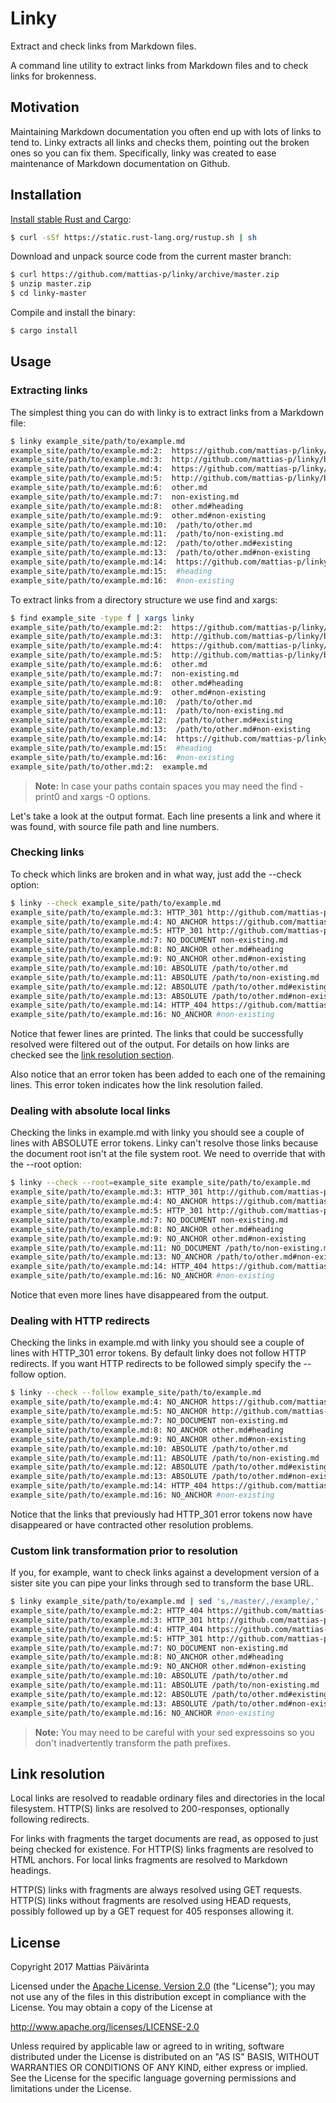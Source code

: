 Linky
=====

Extract and check links from Markdown files.

A command line utility to extract links from Markdown files and to check links
for brokenness.


Motivation
----------

Maintaining Markdown documentation you often end up with lots of links to tend to.
Linky extracts all links and checks them, pointing out the broken ones so you can fix them.
Specifically, linky was created to ease maintenance of Markdown documentation on Github.


Installation
------------
[Install stable Rust and Cargo]:

```sh
$ curl -sSf https://static.rust-lang.org/rustup.sh | sh
```

Download and unpack source code from the current master branch:

```sh
$ curl https://github.com/mattias-p/linky/archive/master.zip
$ unzip master.zip
$ cd linky-master
```

Compile and install the binary:

```sh
$ cargo install
```


Usage
-----

### Extracting links

The simplest thing you can do with linky is to extract links from a Markdown file:

```sh
$ linky example_site/path/to/example.md
example_site/path/to/example.md:2:  https://github.com/mattias-p/linky/blob/master/example_site/path/to/other.md
example_site/path/to/example.md:3:  http://github.com/mattias-p/linky/blob/master/example_site/path/to/other.md
example_site/path/to/example.md:4:  https://github.com/mattias-p/linky/blob/master/example_site/path/to/other.md#existing
example_site/path/to/example.md:5:  http://github.com/mattias-p/linky/blob/master/example_site/path/to/other.md#non-existing
example_site/path/to/example.md:6:  other.md
example_site/path/to/example.md:7:  non-existing.md
example_site/path/to/example.md:8:  other.md#heading
example_site/path/to/example.md:9:  other.md#non-existing
example_site/path/to/example.md:10:  /path/to/other.md
example_site/path/to/example.md:11:  /path/to/non-existing.md
example_site/path/to/example.md:12:  /path/to/other.md#existing
example_site/path/to/example.md:13:  /path/to/other.md#non-existing
example_site/path/to/example.md:14:  https://github.com/mattias-p/linky/blob/master/example_site/path/to/only-on-example-branch.md
example_site/path/to/example.md:15:  #heading
example_site/path/to/example.md:16:  #non-existing
```

To extract links from a directory structure we use find and xargs:

```sh
$ find example_site -type f | xargs linky
example_site/path/to/example.md:2:  https://github.com/mattias-p/linky/blob/master/example_site/path/to/other.md
example_site/path/to/example.md:3:  http://github.com/mattias-p/linky/blob/master/example_site/path/to/other.md
example_site/path/to/example.md:4:  https://github.com/mattias-p/linky/blob/master/example_site/path/to/other.md#existing
example_site/path/to/example.md:5:  http://github.com/mattias-p/linky/blob/master/example_site/path/to/other.md#non-existing
example_site/path/to/example.md:6:  other.md
example_site/path/to/example.md:7:  non-existing.md
example_site/path/to/example.md:8:  other.md#heading
example_site/path/to/example.md:9:  other.md#non-existing
example_site/path/to/example.md:10:  /path/to/other.md
example_site/path/to/example.md:11:  /path/to/non-existing.md
example_site/path/to/example.md:12:  /path/to/other.md#existing
example_site/path/to/example.md:13:  /path/to/other.md#non-existing
example_site/path/to/example.md:14:  https://github.com/mattias-p/linky/blob/master/example_site/path/to/only-on-example-branch.md
example_site/path/to/example.md:15:  #heading
example_site/path/to/example.md:16:  #non-existing
example_site/path/to/other.md:2:  example.md
```

> **Note:** In case your paths contain spaces you may need the find -print0 and xargs -0 options.

Let's take a look at the output format.
Each line presents a link and where it was found, with source file path and line numbers.


### Checking links

To check which links are broken and in what way, just add the --check option:

```sh
$ linky --check example_site/path/to/example.md
example_site/path/to/example.md:3: HTTP_301 http://github.com/mattias-p/linky/blob/master/example_site/path/to/other.md
example_site/path/to/example.md:4: NO_ANCHOR https://github.com/mattias-p/linky/blob/master/example_site/path/to/other.md#existing
example_site/path/to/example.md:5: HTTP_301 http://github.com/mattias-p/linky/blob/master/example_site/path/to/other.md#non-existing
example_site/path/to/example.md:7: NO_DOCUMENT non-existing.md
example_site/path/to/example.md:8: NO_ANCHOR other.md#heading
example_site/path/to/example.md:9: NO_ANCHOR other.md#non-existing
example_site/path/to/example.md:10: ABSOLUTE /path/to/other.md
example_site/path/to/example.md:11: ABSOLUTE /path/to/non-existing.md
example_site/path/to/example.md:12: ABSOLUTE /path/to/other.md#existing
example_site/path/to/example.md:13: ABSOLUTE /path/to/other.md#non-existing
example_site/path/to/example.md:14: HTTP_404 https://github.com/mattias-p/linky/blob/master/example_site/path/to/only-on-example-branch.md
example_site/path/to/example.md:16: NO_ANCHOR #non-existing
```

Notice that fewer lines are printed.
The links that could be successfully resolved were filtered out of the output.
For details on how links are checked see the [link resolution section].

Also notice that an error token has been added to each one of the remaining lines.
This error token indicates how the link resolution failed.


### Dealing with absolute local links

Checking the links in example.md with linky you should see a couple of lines with ABSOLUTE error tokens.
Linky can't resolve those links because the document root isn't at the file system root.
We need to override that with the --root option:

```sh
$ linky --check --root=example_site example_site/path/to/example.md
example_site/path/to/example.md:3: HTTP_301 http://github.com/mattias-p/linky/blob/master/example_site/path/to/other.md
example_site/path/to/example.md:4: NO_ANCHOR https://github.com/mattias-p/linky/blob/master/example_site/path/to/other.md#existing
example_site/path/to/example.md:5: HTTP_301 http://github.com/mattias-p/linky/blob/master/example_site/path/to/other.md#non-existing
example_site/path/to/example.md:7: NO_DOCUMENT non-existing.md
example_site/path/to/example.md:8: NO_ANCHOR other.md#heading
example_site/path/to/example.md:9: NO_ANCHOR other.md#non-existing
example_site/path/to/example.md:11: NO_DOCUMENT /path/to/non-existing.md
example_site/path/to/example.md:13: NO_ANCHOR /path/to/other.md#non-existing
example_site/path/to/example.md:14: HTTP_404 https://github.com/mattias-p/linky/blob/master/example_site/path/to/only-on-example-branch.md
example_site/path/to/example.md:16: NO_ANCHOR #non-existing
```

Notice that even more lines have disappeared from the output.


### Dealing with HTTP redirects

Checking the links in example.md with linky you should see a couple of lines with HTTP\_301 error tokens.
By default linky does not follow HTTP redirects.
If you want HTTP redirects to be followed simply specify the --follow option.

```sh
$ linky --check --follow example_site/path/to/example.md
example_site/path/to/example.md:4: NO_ANCHOR https://github.com/mattias-p/linky/blob/master/example_site/path/to/other.md#existing
example_site/path/to/example.md:5: NO_ANCHOR http://github.com/mattias-p/linky/blob/master/example_site/path/to/other.md#non-existing
example_site/path/to/example.md:7: NO_DOCUMENT non-existing.md
example_site/path/to/example.md:8: NO_ANCHOR other.md#heading
example_site/path/to/example.md:9: NO_ANCHOR other.md#non-existing
example_site/path/to/example.md:10: ABSOLUTE /path/to/other.md
example_site/path/to/example.md:11: ABSOLUTE /path/to/non-existing.md
example_site/path/to/example.md:12: ABSOLUTE /path/to/other.md#existing
example_site/path/to/example.md:13: ABSOLUTE /path/to/other.md#non-existing
example_site/path/to/example.md:14: HTTP_404 https://github.com/mattias-p/linky/blob/master/example_site/path/to/only-on-example-branch.md
example_site/path/to/example.md:16: NO_ANCHOR #non-existing
```

Notice that the links that previously had HTTP\_301 error tokens now have disappeared or have contracted other resolution problems.


### Custom link transformation prior to resolution

If you, for example, want to check links against a development version of a sister site you can pipe your links through sed to transform the base URL.

```sh
$ linky example_site/path/to/example.md | sed 's,/master/,/example/,' | linky --check
example_site/path/to/example.md:2: HTTP_404 https://github.com/mattias-p/linky/blob/example/example_site/path/to/other.md
example_site/path/to/example.md:3: HTTP_301 http://github.com/mattias-p/linky/blob/example/example_site/path/to/other.md
example_site/path/to/example.md:4: HTTP_404 https://github.com/mattias-p/linky/blob/example/example_site/path/to/other.md#existing
example_site/path/to/example.md:5: HTTP_301 http://github.com/mattias-p/linky/blob/example/example_site/path/to/other.md#non-existing
example_site/path/to/example.md:7: NO_DOCUMENT non-existing.md
example_site/path/to/example.md:8: NO_ANCHOR other.md#heading
example_site/path/to/example.md:9: NO_ANCHOR other.md#non-existing
example_site/path/to/example.md:10: ABSOLUTE /path/to/other.md
example_site/path/to/example.md:11: ABSOLUTE /path/to/non-existing.md
example_site/path/to/example.md:12: ABSOLUTE /path/to/other.md#existing
example_site/path/to/example.md:13: ABSOLUTE /path/to/other.md#non-existing
example_site/path/to/example.md:16: NO_ANCHOR #non-existing
```

> **Note:** You may need to be careful with your sed expressoins so you don't inadvertently transform the path prefixes.


Link resolution
---------------

Local links are resolved to readable ordinary files and directories in the local filesystem.
HTTP(S) links are resolved to 200-responses, optionally following redirects.

For links with fragments the target documents are read, as opposed to just being checked for existence.
For HTTP(S) links fragments are resolved to HTML anchors.
For local links fragments are resolved to Markdown headings.

HTTP(S) links with fragments are always resolved using GET requests.
HTTP(S) links without fragments are resolved using HEAD requests, possibly followed up by a GET request for 405 responses allowing it.


License
-------

Copyright 2017 Mattias Päivärinta

Licensed under the [Apache License, Version 2.0] (the "License");
you may not use any of the files in this distribution except in compliance with
the License. You may obtain a copy of the License at

<http://www.apache.org/licenses/LICENSE-2.0>

Unless required by applicable law or agreed to in writing, software
distributed under the License is distributed on an "AS IS" BASIS,
WITHOUT WARRANTIES OR CONDITIONS OF ANY KIND, either express or implied.
See the License for the specific language governing permissions and
limitations under the License.


[Apache License, Version 2.0]: LICENSE
[Install stable Rust and Cargo]: http://doc.crates.io/
[Link resolution section]: #link-resolution
